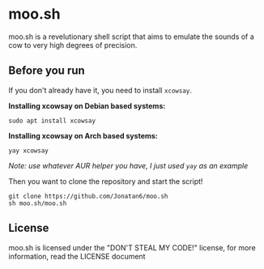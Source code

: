 # moo.sh
moo.sh is a revelutionary shell script that aims to emulate the sounds of a cow to very high degrees of precision.
## Before you run
If you don't already have it, you need to install `xcowsay`.

**Installing xcowsay on Debian based systems:**
```
sudo apt install xcowsay
```

**Installing xcowsay on Arch based systems:**
```
yay xcowsay
```
*Note: use whatever AUR helper you have, I just used `yay` as an example*

Then you want to clone the repository and start the script!
```
git clone https://github.com/Jonatan6/moo.sh
sh moo.sh/moo.sh
```
## License
moo.sh is licensed under the "DON'T STEAL MY CODE!" license, for more information, read the LICENSE document
